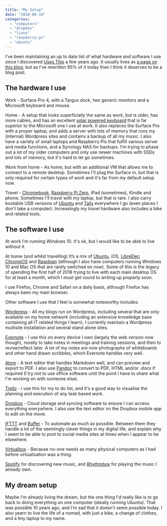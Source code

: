 ```yaml
---
title: "My Setup"
date: "2018-06-19"
categories: 
  - "computers"
  - "dropbox"
  - "linux"
  - "raspberry-pi"
  - "ubuntu"
---
```


I've been maintaining an up to date list of what hardware and software I use since I discovered [Uses This](https://usesthis.com/) a few years ago. It usually lives as [a page on this blog](http://teknostatik.co.uk/setup/), but as I've rewritten 95% of it today then I think it deserves to be a blog post.

## The hardware I use

Work - Surface Pro 4, with a Targus dock, two generic monitors and a Microsoft keyboard and mouse.

Home - A setup that looks superficially the same as work, but is older, has more cables, and has an excellent [solar powered keyboard](http://support.logitech.com/product/wireless-solar-keyboard-k760-for-mac) that is far superior to the Microsoft one I use at work. It also replaces the Surface Pro with a proper laptop, and adds a server with lots of memory that runs my (internal) Wordpress sites and contains a backup of all my music. I also have a variety of small laptops and Raspberry Pis that fulfill various server and media functions, and a Synology NAS for backups. I'm trying to phase out a lot of my older computers and only use newer machines with SSDs and lots of memory, but it's hard to let go sometimes.

Work from home - As home, but with an additional VM that allows me to connect to a remote desktop. Sometimes I'll plug the Surface in, but that is only required for certain types of work and it's far from my default setup now.

Travel - [Chromebook](https://www.google.com/chromebook/), [Raspberry Pi Zero](https://www.raspberrypi.org/products/raspberry-pi-zero/), iPad (sometimes), Kindle and phone. Sometimes I'll travel with my laptop, but that is rare. I also carry bootable USB versions of [Ubuntu](https://www.ubuntu.com/) and [Tails](https://tails.boum.org/) everywhere I go (even places I don't take a computer). Increasingly my travel hardware also includes a bike and related tools.

## The software I use

At work I’m running Windows 10. It's ok, but I would like to be able to live without it.

At home (and whilst travelling) It’s a mix of [Ubuntu](https://www.ubuntu.com/), iOS, [LibreElec](https://libreelec.tv/) [ChromeOS](https://en.wikipedia.org/wiki/Chrome_OS) and [Raspbian](http://www.raspbian.org/) (although I also have computers running Windows 10 and Mac OS that are rarely switched on now). Some of this is the legacy of spending the first half of 2018 trying to live with each main desktop OS for at least a month, which I must get round to writing up properly soon.

I use Firefox, Chrome and Safari on a daily basis, although Firefox has always been my main browser.

Other software I use that I feel is somewhat noteworthy includes:

[Wordpress](https://wordpress.org/) - All my blogs run on Wordpress, including several that are only available on my home network (including an extensive knowledge base containing all IT related things I learn). I currently maintain a Wordpress multisite installation and several stand alone sites.

[Evernote](http://evernote.com) - I use this on every device I own (largely the web version now though), mostly to take notes in meetings and training sessions, and then to revise/reflect later. A lot of my notes are now photographs of whiteboards and other hand drawn scribbles, which Evernote handles very well.

[Atom](https://atom.io/) - A text editor that handles Markdown well, and can preview and export to PDF. I also use [Pandoc](http://pandoc.org/) to convert to PDF, HTML and/or .docx if required (I try not to use office software until the point I have to share what I'm working on with someone else).

[Trello](https://trello.com) - I use this for my to do list, and it's a good way to visualise the planning and execution of any task based work.

[Dropbox](https://www.dropbox.com/) - Cloud storage and syncing software to ensure I can access everything everywhere. I also use the text editor on the Dropbox mobile app to edit on the move.

[IFTTT](https://ifttt.com/) and [Buffer](https://buffer.com) - To automate as much as possible. Between them they handle a lot of the seemingly clever things in my digital life, and explain why I seem to be able to post to social media sites at times when I appear to be elsewhere.

[Virtualbox](https://www.virtualbox.org/) - Because no-one needs as many physical computers as I had before virtualisation was a thing.

[Spotify](https://open.spotify.com/) for discovering new music, and [Rhythmbox](https://wiki.gnome.org/Apps/Rhythmbox) for playing the music I already own.

## My dream setup

Maybe I'm already living the dream, but the one thing I'd really like is to go back to doing everything on one computer (ideally running Ubuntu). That was possible 10 years ago, and I'm sad that it doesn't seem possible today. I also yearn to live the life of a nomad, with just a bike, a change of clothes, and a tiny laptop to my name.
